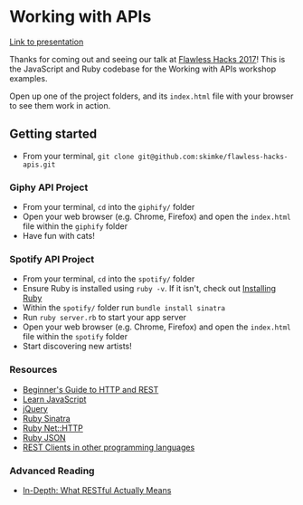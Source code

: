 # Working with APIs
[Link to presentation](https://docs.google.com/presentation/d/1WJ7uHaDXkmtHKsdiMybaq28APJk1QyHxzRhfREJQ8l8/edit?usp=sharing)

Thanks for coming out and seeing our talk at [Flawless Hacks 2017](http://flawlesshacks.com)!
This is the JavaScript and Ruby codebase for the Working with APIs workshop examples.

Open up one of the project folders, and its `index.html` file with your browser to see them work in action.

## Getting started
* From your terminal, `git clone git@github.com:skimke/flawless-hacks-apis.git`

### Giphy API Project
* From your terminal, `cd` into the `giphify/` folder
* Open your web browser (e.g. Chrome, Firefox) and open the `index.html` file within the `giphify` folder  
* Have fun with cats!

### Spotify API Project
* From your terminal, `cd` into the `spotify/` folder
* Ensure Ruby is installed using `ruby -v`. If it isn't, check out [Installing Ruby](https://www.ruby-lang.org/en/documentation/installation/)
* Within the `spotify/` folder run `bundle install sinatra`
* Run `ruby server.rb` to start your app server
* Open your web browser (e.g. Chrome, Firefox) and open the `index.html` file within the `spotify` folder  
* Start discovering new artists!

### Resources
* [Beginner's Guide to HTTP and REST](https://code.tutsplus.com/tutorials/a-beginners-guide-to-http-and-rest--net-16340)
* [Learn JavaScript](https://www.codecademy.com/learn/learn-javascript)
* [jQuery](http://api.jquery.com/)
* [Ruby Sinatra](http://www.sinatrarb.com/intro.html)
* [Ruby Net::HTTP](https://docs.ruby-lang.org/en/2.0.0/Net/HTTP.html)
* [Ruby JSON](http://ruby-doc.org/stdlib-2.0.0/libdoc/json/rdoc/JSON.html)
* [REST Clients in other programming languages](https://github.com/marmelab/awesome-rest#clients)

### Advanced Reading
* [In-Depth: What RESTful Actually Means](https://codewords.recurse.com/issues/five/what-restful-actually-means)

